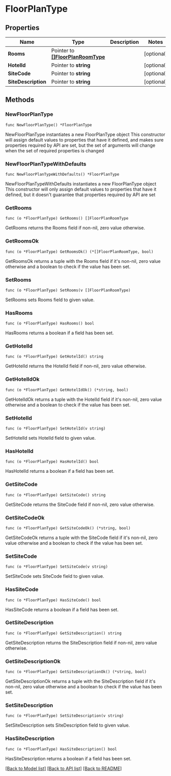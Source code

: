 # FloorPlanType

## Properties

Name | Type | Description | Notes
------------ | ------------- | ------------- | -------------
**Rooms** | Pointer to [**[]FloorPlanRoomType**](FloorPlanRoomType.md) |  | [optional] 
**HotelId** | Pointer to **string** |  | [optional] 
**SiteCode** | Pointer to **string** |  | [optional] 
**SiteDescription** | Pointer to **string** |  | [optional] 

## Methods

### NewFloorPlanType

`func NewFloorPlanType() *FloorPlanType`

NewFloorPlanType instantiates a new FloorPlanType object
This constructor will assign default values to properties that have it defined,
and makes sure properties required by API are set, but the set of arguments
will change when the set of required properties is changed

### NewFloorPlanTypeWithDefaults

`func NewFloorPlanTypeWithDefaults() *FloorPlanType`

NewFloorPlanTypeWithDefaults instantiates a new FloorPlanType object
This constructor will only assign default values to properties that have it defined,
but it doesn't guarantee that properties required by API are set

### GetRooms

`func (o *FloorPlanType) GetRooms() []FloorPlanRoomType`

GetRooms returns the Rooms field if non-nil, zero value otherwise.

### GetRoomsOk

`func (o *FloorPlanType) GetRoomsOk() (*[]FloorPlanRoomType, bool)`

GetRoomsOk returns a tuple with the Rooms field if it's non-nil, zero value otherwise
and a boolean to check if the value has been set.

### SetRooms

`func (o *FloorPlanType) SetRooms(v []FloorPlanRoomType)`

SetRooms sets Rooms field to given value.

### HasRooms

`func (o *FloorPlanType) HasRooms() bool`

HasRooms returns a boolean if a field has been set.

### GetHotelId

`func (o *FloorPlanType) GetHotelId() string`

GetHotelId returns the HotelId field if non-nil, zero value otherwise.

### GetHotelIdOk

`func (o *FloorPlanType) GetHotelIdOk() (*string, bool)`

GetHotelIdOk returns a tuple with the HotelId field if it's non-nil, zero value otherwise
and a boolean to check if the value has been set.

### SetHotelId

`func (o *FloorPlanType) SetHotelId(v string)`

SetHotelId sets HotelId field to given value.

### HasHotelId

`func (o *FloorPlanType) HasHotelId() bool`

HasHotelId returns a boolean if a field has been set.

### GetSiteCode

`func (o *FloorPlanType) GetSiteCode() string`

GetSiteCode returns the SiteCode field if non-nil, zero value otherwise.

### GetSiteCodeOk

`func (o *FloorPlanType) GetSiteCodeOk() (*string, bool)`

GetSiteCodeOk returns a tuple with the SiteCode field if it's non-nil, zero value otherwise
and a boolean to check if the value has been set.

### SetSiteCode

`func (o *FloorPlanType) SetSiteCode(v string)`

SetSiteCode sets SiteCode field to given value.

### HasSiteCode

`func (o *FloorPlanType) HasSiteCode() bool`

HasSiteCode returns a boolean if a field has been set.

### GetSiteDescription

`func (o *FloorPlanType) GetSiteDescription() string`

GetSiteDescription returns the SiteDescription field if non-nil, zero value otherwise.

### GetSiteDescriptionOk

`func (o *FloorPlanType) GetSiteDescriptionOk() (*string, bool)`

GetSiteDescriptionOk returns a tuple with the SiteDescription field if it's non-nil, zero value otherwise
and a boolean to check if the value has been set.

### SetSiteDescription

`func (o *FloorPlanType) SetSiteDescription(v string)`

SetSiteDescription sets SiteDescription field to given value.

### HasSiteDescription

`func (o *FloorPlanType) HasSiteDescription() bool`

HasSiteDescription returns a boolean if a field has been set.


[[Back to Model list]](../README.md#documentation-for-models) [[Back to API list]](../README.md#documentation-for-api-endpoints) [[Back to README]](../README.md)


